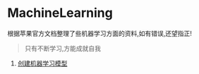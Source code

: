 # MachineLearning
根据苹果官方文档整理了些机器学习方面的资料,如有错误,还望指正!
> 只有不断学习,方能成就自我
1. [创建机器学习模型](https://github.com/LiuShaoChang/MachineLearning/blob/master/创建机器学习模型/README.md)
